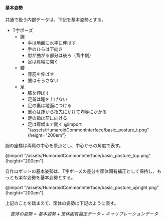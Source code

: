 #### 基本姿勢

共通で扱う内部データは、下記を基本姿勢とする。

* T字ポーズ
  * 腕
    * 手は地面に水平に伸ばす
    * 手のひらは下向き
    * 肘が曲がる部分は後ろ（背中側）
    * 足は肩幅に開く
  * 腰
    * 背筋を伸ばす
    * 腰はそらさない
  * 足
    * 膝を伸ばす
    * 足首は踵を上げない
    * 足の裏は地面につける
    * 重心は踵から指先にかけて均等にかかる
    * 足の指は前に向ける
    * 足は肩幅まで開く
@import "/assets/HumaroidCommonInterface/basic_posture_t.png"{height="200em"}

腕の座標は両肩の中心を原点とし、中心からの角度で表す。

@import "/assets/HumaroidCommonInterface/basic_posture_top.png"{height="200em"}


自作ロボットの基本姿勢は、T字ポーズの差分を筐体固有補正として保持し、もっとも楽な姿勢を基本姿勢とする。

@import "/assets/HumaroidCommonInterface/basic_posture_upright.png"{height="200em"}



上記のことを踏まえて、筐体の姿勢は下記のように表す。

```math
筐体の姿勢=基本姿勢+筐体固有補正データ+キャリブレーションデータ
```
